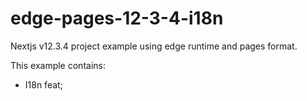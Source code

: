 # edge-pages-12-3-4-i18n
Nextjs v12.3.4 project example using edge runtime and pages format.

This example contains:
* I18n feat;